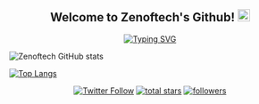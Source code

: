 <!-- code inspired by - https://github.com/marlenezw -->

<h2 align="center">
  Welcome to Zenoftech's Github!
 <img src="https://media.giphy.com/media/27UtynCENEhLgiAmik/giphy.gif" width="22" height="22">
</h2>
<!-- Typing SVG by DenverCoder1 - https://github.com/DenverCoder1/readme-typing-svg -->
<p align="center">
  <a href="https://git.io/typing-svg"><img src="https://readme-typing-svg.demolab.com?font=Fira+Code&pause=100&color=A02CFD&width=435&lines=%F0%9F%91%8B+Hi!+Zenoftech+here+:);Software+Engineering+Student+@ALX+Undergraduate.;An+enthusiastic+programmer+and;;who+loves+to+explore%2C;automate%2C+break%2C;learn%2C+and+hack+all+things!;I+like+to+build+and;learn+in+the+open%2C;sharing+new+projects%2C+insights;and+thoughts%2C+both+on+Twitter;and+on+my+blog." alt="Typing SVG" /></a>
</p>

   ![Zenoftech GitHub stats](https://github-readme-stats.vercel.app/api?username=Zenoftech&show_icons=true&theme=tokyonight)
 
   [![Top Langs](https://github-readme-stats.vercel.app/api/top-langs/?username=Zenoftech&layout=whcompact)](https://github.com/Zenoftech/github-readme-stats)
   

<p align="center">
  <a href="https://twitter.com/Zenoftech1"><img alt="Twitter Follow" src="https://img.shields.io/twitter/follow/Zenoftech1?style=social"></a>
  <a href="https://github.com/Zenoftech?tab=repositories&sort=stargazers">
    <img alt="total stars" title="Total stars on GitHub" src="https://custom-icon-badges.herokuapp.com/github/stars/Zenoftech?color=55960c&style=for-the-badge&labelColor=488207&logo=star"/></a>
  <a href="https://github.com/Zenoftech?tab=followers">
    <img alt="followers" title="Follow me on Github" src="https://custom-icon-badges.herokuapp.com/github/followers/Zenoftech?color=236ad3&labelColor=1155ba&style=for-the-badge&logo=person-add&label=Follow&logoColor=white"/></a>

</p>
